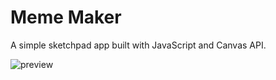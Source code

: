 # Meme Maker

A simple sketchpad app built with JavaScript and Canvas API.

![preview](https://raw.githubusercontent.com/qpthedev/js-meme-maker/master/.github/preview.png)

